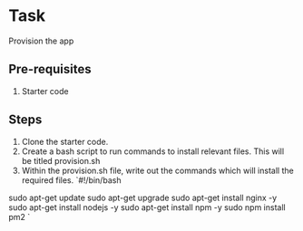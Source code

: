 # Task
Provision the app

## Pre-requisites
1. Starter code


## Steps
1. Clone the starter code.
2. Create a bash script to run commands to install relevant files. This will be titled provision.sh
3. Within the provision.sh file, write out the commands which will install the required files.
`#!/bin/bash

sudo apt-get update
sudo apt-get upgrade
sudo apt-get install nginx -y
sudo apt-get install nodejs -y
sudo apt-get install npm -y
sudo npm install pm2
`
